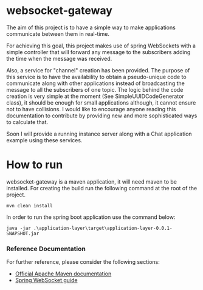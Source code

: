 # websocket-gateway
The aim of this project is to have a simple way to make applications communicate between them in real-time.

For achieving this goal, this project makes use of spring WebSockets with a simple controller that will forward any
message to the subscribers adding the time when the message was received.

Also, a service for "channel" creation has been provided. The purpose of this service is to have the availability to obtain
a pseudo-unique code to communicate along with other applications instead of broadcasting the message to all the subscribers
of one topic. The logic behind the code creation is very simple at the moment (See SimpleUUIDCodeGenerator class), it
should be enough for small applications although, it cannot ensure not to have collisions. I would like to encourage
anyone reading this documentation to contribute by providing new and more sophisticated ways to calculate that.

Soon I will provide a running instance server along with a Chat application example using these services.

# How to run
websocket-gateway is a maven application, it will need maven to be installed. For creating the build run the following 
command at the root of the project.

<pre><code>mvn clean install
</code></pre>

In order to run the spring boot application use the command below:

<pre><code>java -jar .\application-layer\target\application-layer-0.0.1-SNAPSHOT.jar
</code></pre>

### Reference Documentation
For further reference, please consider the following sections:

* [Official Apache Maven documentation](https://maven.apache.org/guides/index.html)
* [Spring WebSocket guide](https://spring.io/guides/gs/messaging-stomp-websocket/)

